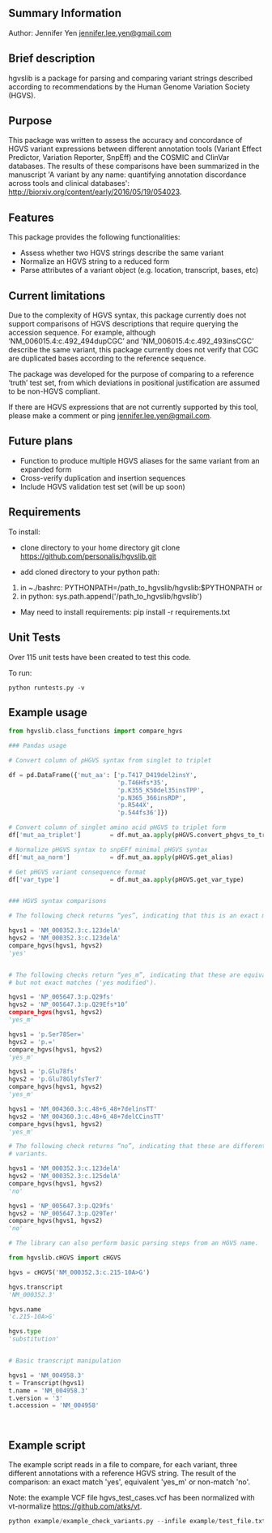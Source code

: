Summary Information
-----------------------------
Author: Jennifer Yen  jennifer.lee.yen@gmail.com

Brief description
-----------------------------
hgvslib is a package for parsing and comparing variant strings described according to 
recommendations by the Human Genome Variation Society (HGVS). 

Purpose
-----------------------------
This package was written to assess the accuracy and concordance of HGVS variant 
expressions between different annotation tools (Variant Effect Predictor, Variation Reporter, 
SnpEff) and the COSMIC and ClinVar databases. The results of these comparisons have been 
summarized in the manuscript 'A variant by any name: quantifying annotation discordance across
tools and clinical databases': http://biorxiv.org/content/early/2016/05/19/054023.

Features
-----------------------------
This package provides the following functionalities:
   - Assess whether two HGVS strings describe the same variant
   - Normalize an HGVS string to a reduced form
   - Parse attributes of a variant object (e.g. location, transcript, bases,
     etc)

Current limitations
-----------------------------
Due to the complexity of HGVS syntax, this package currently does not support
comparisons of HGVS descriptions that require querying the accession sequence. 
For example, although ‘NM_006015.4:c.492_494dupCGC’ and 
'NM_006015.4:c.492_493insCGC’ describe the same variant, this package currently 
does not verify that CGC are duplicated bases according to the reference sequence. 

The package was developed for the purpose of comparing to a reference ‘truth’ 
test set, from which deviations in positional justification are assumed to be 
non-HGVS compliant.

If there are HGVS expressions that are not currently supported by this tool,
please make a comment or ping jennifer.lee.yen@gmail.com.


Future plans
-------------------
- Function to produce multiple HGVS aliases for the same variant from an expanded form
- Cross-verify duplication and insertion sequences
- Include HGVS validation test set (will be up soon)

Requirements
-------------------

To install:

- clone directory to your home directory
git clone https://github.com/personalis/hgvslib.git

- add cloned directory to your python path:
1) in ~./bashrc: PYTHONPATH=/path_to_hgvslib/hgvslib:$PYTHONPATH
or
2) in python: sys.path.append('/path_to_hgvslib/hgvslib')

- May need to install requirements:
pip install -r requirements.txt


Unit Tests
-------------------

Over 115 unit tests have been created to test this code. 

To run:
```
python runtests.py -v
```

Example usage
-------------------

```python
from hgvslib.class_functions import compare_hgvs

### Pandas usage

# Convert column of pHGVS syntax from singlet to triplet

df = pd.DataFrame({'mut_aa': ['p.T417_D419del2insY', 
                              'p.T46Hfs*35', 
                              'p.K355_K50del35insTPP', 
                              'p.N365_366insRDP', 
                              'p.R544X', 
                              'p.544fs36']})

# Convert column of singlet amino acid pHGVS to triplet form
df['mut_aa_triplet']        = df.mut_aa.apply(pHGVS.convert_phgvs_to_triplet)

# Normalize pHGVS syntax to snpEFf minimal pHGVS syntax 
df['mut_aa_norm']           = df.mut_aa.apply(pHGVS.get_alias)

# Get pHGVS variant consequence format
df['var_type']              = df.mut_aa.apply(pHGVS.get_var_type)


### HGVS syntax comparisons

# The following check returns “yes”, indicating that this is an exact match.

hgvs1 = 'NM_000352.3:c.123delA'
hgvs2 = 'NM_000352.3:c.123delA'
compare_hgvs(hgvs1, hgvs2)
'yes'


# The following checks return “yes_m”, indicating that these are equivalent 
# but not exact matches ('yes modified').

hgvs1 = 'NP_005647.3:p.Q29fs'
hgvs2 = 'NP_005647.3:p.Q29Efs*10’
compare_hgvs(hgvs1, hgvs2)
'yes_m'

hgvs1 = 'p.Ser78Ser='
hgvs2 = 'p.='
compare_hgvs(hgvs1, hgvs2)
'yes_m'

hgvs1 = 'p.Glu78fs'
hgvs2 = 'p.Glu78GlyfsTer7'
compare_hgvs(hgvs1, hgvs2)
'yes_m'

hgvs1 = 'NM_004360.3:c.48+6_48+7delinsTT'
hgvs2 = 'NM_004360.3:c.48+6_48+7delCCinsTT'
compare_hgvs(hgvs1, hgvs2)
'yes_m'

# The following check returns “no”, indicating that these are different
# variants.

hgvs1 = 'NM_000352.3:c.123delA'
hgvs2 = 'NM_000352.3:c.125delA'
compare_hgvs(hgvs1, hgvs2)
'no'

hgvs1 = 'NP_005647.3:p.Q29fs'
hgvs2 = 'NP_005647.3:p.Q29Ter'
compare_hgvs(hgvs1, hgvs2)
'no'

# The library can also perform basic parsing steps from an HGVS name.

from hgvslib.cHGVS import cHGVS

hgvs = cHGVS('NM_000352.3:c.215-10A>G')

hgvs.transcript
'NM_000352.3'

hgvs.name
'c.215-10A>G'

hgvs.type
'substitution'


# Basic transcript manipulation

hgvs1 = 'NM_004958.3'
t = Transcript(hgvs1)
t.name = 'NM_004958.3'
t.version = '3'
t.accession = 'NM_004958'




```

Example script
-------------------

The example script reads in a file to compare, for each variant, three different annotations 
with a reference HGVS string. The result of the comparison: an exact match 'yes', equivalent 
'yes_m' or non-match 'no'.

Note: the example VCF file hgvs_test_cases.vcf has been normalized with vt-normalize
https://github.com/atks/vt.

 
```python
python example/example_check_variants.py --infile example/test_file.txt
```


